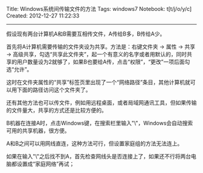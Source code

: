 Title: Windows系统间传输文件的方法
Tags: windows7
Notebook: t[t/j/o/y/c]
Created: 2012-12-27 11:22:33

------

假设现有两台计算机A和B需要互相传文件，A传给B多，B传给A少。

 

首先将A计算机需要传输的文件夹设为共享。方法是：右键文件夹 -> 属性 -> 共享 -> 高级共享，勾选“共享此文件夹”，起一个有意义的名字或者用默认的，同时共享的用户数量设为2就够了，如果B也要给A传，点击“权限”，“更改”一项后面勾选“允许”。

 

这时在文件夹属性的“共享”标签页里出现了一个“网络路径”条目，其他计算机就可以用下面的路径访问这个文件夹了。

 

还有其他方法也可以传文件，例如用远程桌面，或者局域网通讯工具，但如果传输的文件量大，共享的方式还是比较方便的。

 

B机器在连接A时，点击Windows键，在搜索栏里输入"\\"，Windows会自动搜索可用的共享机器，很方便。

 

A和B之间可以用网线直连，这种方法可行，但设置家庭组的方法无法连上。

 

如果在输入"\\"之后找不到A，首先检查网线头是否连接上了，如果还不行将两台电脑都设置成“家庭网络”再试；